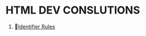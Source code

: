 # HTML DEV CONSLUTIONS

1. [Identifier Rules](https://github.com/definedw/HTML-DEV-CONCLUTIONS/blob/master/Css/Identifier-rules.md)






